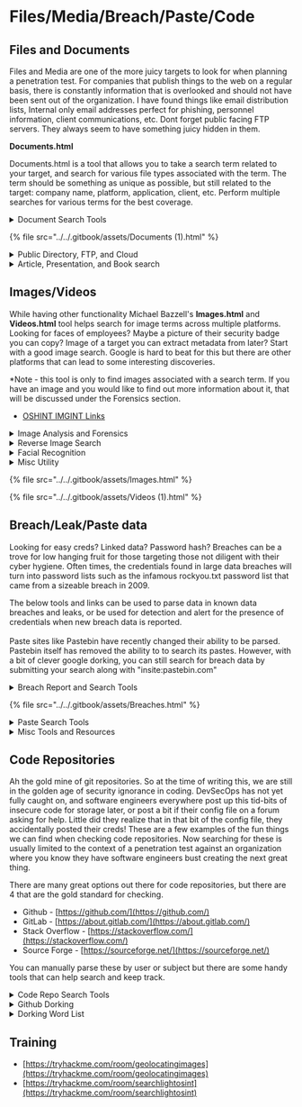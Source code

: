 # Files/Media/Breach/Paste/Code

## Files and Documents

Files and Media are one of the more juicy targets to look for when planning a penetration test. For companies that publish things to the web on a regular basis, there is constantly information that is overlooked and should not have been sent out of the organization. I have found things like email distribution lists, Internal only email addresses perfect for phishing, personnel information, client communications, etc. Dont forget public facing FTP servers. They always seem to have something juicy hidden in them.

**Documents.html**

Documents.html is a tool that allows you to take a search term related to your target, and search for various file types associated with the term. The term should be something as unique as possible, but still related to the target: company name, platform, application, client, etc. Perform multiple searches for various terms for the best coverage.

<details>

<summary>Document Search Tools</summary>

* [Google Custom Search Engine for Documents](https://cse.google.com/cse?cx=001580308195336108602:vvchyaurf\_4#gsc.tab=0)
* [http://www.uvrx.com/](http://www.uvrx.com/) - The most comprehensive online file storage search engine. They have individual search engines for badongo, Mediafire, Zshare, 4shared and taringa. They also provide a search all function that searches filefactory, depositfiles, easy-share, sharedzilla, sendspace, yousendit, letitbit, drop, sharebee, rapidspread, and many others.
* [PowerMeta](https://github.com/dafthack/PowerMeta) - PowerMeta searches for publicly available files hosted on various websites for a particular domain by using specially crafted Google, and Bing searches. It then allows for the download of those files from the target domain. After retrieving the files, the metadata associated with them can be analyzed by PowerMeta. Some interesting things commonly found in metadata are usernames, domains, software titles, and computer names.
* [goofile](https://www.kali.org/tools/goofile/) - Use this tool to search for a specific file type in a given domain.
* [FilePhish](https://cartographia.github.io/FilePhish/) - A simple OSINT Google query builder for fast and easy document and file discovery.
* [MetaFinder](https://github.com/Josue87/MetaFinder) - Search for documents in a domain through Search Engines (Google, Bing and Baidu). The objective is to extract metadata

</details>

{% file src="../../.gitbook/assets/Documents (1).html" %}

<details>

<summary>Public Directory, FTP, and Cloud</summary>

* [http://palined.com/search/](http://palined.com/search/) - Search for files and open directories via keyword. Uses a Google CSE.
* [https://www.filechef.com](https://www.filechef.com) - Search for open directories and files on the web or in Google Drives via keywords. Including document, video, audio, image and executable files. Uses Google dorks.
* [Napalm FTP Indexer](https://www.searchftps.net/) - Search for documents in public FTP servers
* [MMNT](https://www.mmnt.ru/) - Russian FTP indexer
* [GreyhatWarfare Public AWS Buckets](https://buckets.grayhatwarfare.com/) - Search for publically acessible AWS S3 buckets.
* [MS Azure Portal](https://ms.portal.azure.com/) - Search for public blobs
* [https://osint.sh/buckets/](https://osint.sh/buckets/) - Find public AWS and Azure buckets and documents via keyword.
* [https://www.gdrivesearch.com/](https://www.gdrivesearch.com/) - A simple and fast tool that allows you to search Google Drive for files.
* [https://www.reddit.com/r/opendirectories/](https://www.reddit.com/r/opendirectories/) - Unprotected directories of pics, vids, music, software and otherwise interesting files.

</details>

<details>

<summary>Article, Presentation, and Book search</summary>

* [https://libgen.rs/](https://libgen.rs/) - This is the largest free library in human history. Giving the world free access to over 84 million scholarly journals, over 6.6 million academic and general-interest books, over 2.2 million comics, and over 381 thousand magazines. Commonly referred to as "Libgen" for short. Libgen has zero regard for copyright.
* [https://sci-hub.se/](https://sci-hub.se/) - A "shadow library" that provides free access to millions of research papers and books by bypassing paywalls. SciHub has zero regard for copyright.
* [https://the-eye.eu/public](https://the-eye.eu/public) - An open directory data archive dedicated to the long-term preservation of any and all data including websites, books, games, software, video, audio, other digital-obscura and ideas. Currently hosts over 140TB of data for free.
  * [https://eyedex.org](https://eyedex.org) - A searchable index of the-eye.eu. Much faster than manually digging through subfolders or using Google dorks.
* [https://doaj.org](https://doaj.org) - Search over 16,000 journals, over 6.5 million articles in 80 different languages from 129 different countries.
* [https://www.slideshare.net/](https://www.slideshare.net/) - Allows users to upload content including presentations, infographics, documents, and videos. Users can upload files privately or publicly in PowerPoint, Word, PDF, or OpenDocument format
  * [https://slideshare-downloader.herokuapp.com](https://slideshare-downloader.herokuapp.com) - Enter the URL of any Slideshare document and this tool will download it for you.

</details>

## **Images/Videos**

While having other functionality Michael Bazzell's **Images.html** and **Videos.html** tool helps search for image terms across multiple platforms. Looking for faces of employees? Maybe a picture of their security badge you can copy? Image of a target you can extract metadata from later? Start with a good image search. Google is hard to beat for this but there are other platforms that can lead to some interesting discoveries.

\*Note - this tool is only to find images associated with a search term. If you have an image and you would like to find out more information about it, that will be discussed under the Forensics section.

* [OSHINT IMGINT Links](https://ohshint.gitbook.io/oh-shint-its-a-blog/osint-web-resources/imagery-intelligence-imint)

<details>

<summary>Image Analysis and Forensics</summary>

* [FotoForensics](https://fotoforensics.com/) - Free and public photo forensics tools.
* [https://www.imageforensic.org/](https://www.imageforensic.org/) - Image Metadata Analysis tool
* [https://github.com/GuidoBartoli/sherloq](https://github.com/GuidoBartoli/sherloq) - An open-source digital image forensic toolset
* [https://www.peteyvid.com/](https://www.peteyvid.com/) - A video and audio search engine that searches over 70 different platforms.
* [CameraTrace](http://www.cameratrace.com/trace)  - Trace the location a camera has been by the metadata it embeds in photos that end up on the internet.

</details>

<details>

<summary>Reverse Image Search</summary>

* [The Wolfram Language Image Identification Project](https://www.imageidentify.com/)&#x20;
* [pic.sogou.com](https://pic.sogou.com/) — chinese reverse image search engine
* [Image So Search](https://image.so.com/) — Qihoo 360 Reverse Images Search
* [Revesearch.com](https://revesesearch.com) — allows to upload an image once and immediately search for it in #Google, #Yandex, and #Bing.
* [Pixsy](https://pixsy.com) — allows to upload pictures from computer, social networks or cloud storages, and then search for their duplicates and check if they are copyrighted
* [Image Search Assistant](https://chrome.google.com/webstore/detail/image-search-assistant/kldhhobmmejaeaiilomaibhjlcfpceac/related) — searches for a picture, screenshot or fragment of a screenshot in several search engines and stores at once
* [openi.nlm.nih.gov](https://openi.nlm.nih.gov/gridquery) — Reverse image search engine for scientific and medical images
* [DepositPhotos Reverse Image Search](https://ru.depositphotos.com/search/by-images.html) — tool for reverse image search (strictly from DepositPhoto's collection of 222 million files).
* [EveryPixel](https://www.everypixel.com/) — Reverse image search engine. Search across 50 leading stock images agencies. It's possible to filter only free or only paid images.
* [https://tineye.com/](https://tineye.com/) - Image search engine.

</details>

<details>

<summary>Facial Recognition</summary>

* [pictriev](http://pictriev.com/)  - Search engine for faces. Upload the picture of choice and find links to other pictures with similar people.
* [PimEyes](https://pimeyes.com/en) - Facial recognition and reverse image search
* [Portrait Matcher](http://zeus.robots.ox.ac.uk/portraitmatcher/index?error=agree) — Upload a picture of a face and get three paintings that show similar people.
* [FindFace](https://findface.pro/) - Russian face search engine.
* [Face Recognition](https://github.com/ageitgey/face\_recognition) — facial recognition api for Python and the command line
* [Search4faces.com](https://search4faces.com/) — search people in VK, Odnoklassniki, TikTok and ClubHouse by photo or identikit

</details>

<details>

<summary>Misc Utility</summary>

Clothing/Shopping

* [Searchbyimage.app](https://searchbyimage.app/) — search clothes in online shops
* [Aliseeks.com](https://www.aliseeks.com/search) — search items by photo in AliExpress and Ebay
* [lykdat.com](https://lykdat.com/) — clothing reverse image search services

</details>

{% file src="../../.gitbook/assets/Images.html" %}

{% file src="../../.gitbook/assets/Videos (1).html" %}

## **Breach/Leak/Paste data**&#x20;

Looking for easy creds? Linked data? Password hash? Breaches can be a trove for low hanging fruit for those targeting those not diligent with their cyber hygiene. Often times, the credentials found in large data breaches will turn into password lists such as the infamous rockyou.txt password list that came from a sizeable breach in 2009.

The below tools and links can be used to parse data in known data breaches and leaks, or be used for detection and alert for the presence of credentials when new breach data is reported.\
\
Paste sites like Pastebin have recently changed their ability to be parsed. Pastebin itself has removed the ability to to search its pastes. However, with a bit of clever google dorking, you can still search for breach data by submitting your search along with "insite:pastebin.com"

<details>

<summary>Breach Report and Search Tools</summary>

* [https://www.dehashed.com/](https://www.dehashed.com/) - Premium but well worth it, Breach data site. Can search by multiple types of indicators like email, IP, address, domain, even password.
* [Have I Been Pwned](https://haveibeenpwned.com/) - Check if your email has been compromised in a data breach&#x20;
* [Scylla](https://scylla.so/) - One of the greatest breach parsing tools available.
* [https://leak-lookup.com/](https://leak-lookup.com/) - Leak-Lookup allows you to search across thousands of data breaches to stay on top of credentials that may have been compromised, allowing you to proactively stay on top of the latest data leaks with ease. AKA Citadel&#x20;
* [https://breachdirectory.org](https://breachdirectory.org) - Search via email address, username or phone number to see censored passwords. They also provide the full password as a SHA-1 hash, which can easily be cracked.
* [https://mypwd.io/](https://mypwd.io/) - A tool for monitoring leaked passwords for accounts linked to emails. Actually shows you the leaked passwords.
* [https://leaked.site/](https://leaked.site/) - Another leaked database search. Requires a paid subscription.
* [https://weleakinfo.to/](https://weleakinfo.to/) - Provides you the best leaked breached databases downloads. Requires a paid subscription.
* [Snusbase](https://snusbase.com/) - Stay on top of the latest database breaches
* [LeakCheck.io](https://leakcheck.io/) - Make sure your credentials haven't been compromised
* [BreachForums](https://breached.to/) - Breaches, Data leaks, databases and more
* [http://4wbwa6vcpvcr3vvf4qkhppgy56urmjcj2vagu2iqgp3z656xcmfdbiqd.onion/](http://4wbwa6vcpvcr3vvf4qkhppgy56urmjcj2vagu2iqgp3z656xcmfdbiqd.onion/) - An .onion site that allows you to search through the full 2019 Facebook data breach.

</details>

{% file src="../../.gitbook/assets/Breaches.html" %}

<details>

<summary>Paste Search Tools</summary>

* [https://psbdmp.ws/](https://psbdmp.ws/) - Pastebin search tool
* [Pastebin.com - #1 paste tool since 2002!](https://pastebin.com/) - Search through Paste dumps for various data.
* [https://pastebin.ga](https://pastebin.ga) - Allows you to search over 33 different paste sites. Uses a Google CSE.
* [https://redhuntlabs.com/online-ide-search](https://redhuntlabs.com/online-ide-search) - Search and find strings across multiple IDEs, code aggregators and paste sites.
* [https://doxbin.org](https://doxbin.org) - A document sharing and publishing website which invites users to contribute personally identifiable information (PII), or a "dox" of any person of interest. It previously operated on the darknet as a TOR hidden service.
  * Search for Doxbin/Databin in TOR
* [https://cipher387.github.io/pastebinsearchengines/](https://cipher387.github.io/pastebinsearchengines/) - 5 Google Custom Search Engine for search 48 pastebin sites

</details>

<details>

<summary>Misc Tools and Resources</summary>

* [Search WikiLeaks](https://search.wikileaks.org/)&#x20;
* [Cryptome](https://cryptome.org/) - Archive of publicly leaked documents. Usually government related.
* [easy-to-read breach list](https://breachalarm.com/sources) - Easy and helpful tracker for breach data.
* [Firefox Monitor](https://monitor.firefox.com/) - Great tool for searching if your accounts have been found in a breach and can alert you when new breaches are discovered and parsed.
* [pwd query](https://pwdquery.xyz/) - Check if your passwords have been compromised from a data leak...
* [Analysis Information Leak framework](https://github.com/ail-project/ail-framework) - AIL is a modular framework to analyze potential information leaks from unstructured data sources like pastes from Pastebin or similar services or unstructured data streams.
* [breach-parse](https://github.com/hmaverickadams/breach-parse) - A tool for parsing breached passwords by The Cyber Mentor. Repo also contains large breach data collections.
* [https://www.reddit.com/r/DataHoarder/](https://www.reddit.com/r/DataHoarder/) - This is a sub that aims at bringing data hoarders together to share their passion with like minded people.
* [https://www.reddit.com/r/DHExchange/](https://www.reddit.com/r/DHExchange/) - Exchange and Sharing sub for /r/DataHoarder

</details>



## Code Repositories

Ah the gold mine of git repositories. So at the time of writing this, we are still in the golden age of security ignorance in coding. DevSecOps has not yet fully caught on, and software engineers everywhere post up this tid-bits of insecure code for storage later, or post a bit if their config file on a forum asking for help. Little did they realize that in that bit of the config file, they accidentally posted their creds! These are a few examples of the fun things we can find when checking code repositories. Now searching for these is usually limited to the context of a penetration test against an organization where you know they have software engineers bust creating the next great thing.&#x20;

There are many great options out there for code repositories, but there are 4 that are the gold standard for checking.

* Github - [https://github.com/](https://github.com/)
* GitLab - [https://about.gitlab.com/](https://about.gitlab.com/)
* Stack Overflow - [https://stackoverflow.com/](https://stackoverflow.com/)
* Source Forge - [https://sourceforge.net/](https://sourceforge.net/)

You can manually parse these by user or subject but there are some handy tools that can help search and keep track.

<details>

<summary>Code Repo Search Tools</summary>

* [OSINT Stuff's CSE for search 20 source code hosting services](https://cipher387.github.io/code\_repository\_google\_custom\_search\_engines/)
* [Gitrob](https://github.com/michenriksen/gitrob) - Gitrob is a tool to help find potentially sensitive files pushed to public repositories on Github.
* [Git all secrets](https://github.com/anshumanbh/git-all-secrets) - Clone different gits and automatically scan them for secrets.
* [Truffle Hog](https://github.com/dxa4481/truffleHog) - Searches through git repositories for secrets, digging deep into commit history and branches. This is effective at finding secrets accidentally committed.
* [gitleaks](https://www.kali.org/tools/gitleaks/) - This package contains a SAST tool for detecting hardcoded secrets like passwords, API keys, and tokens in git repos. Gitleaks aims to be the easy-to-use, all-in-one solution for finding secrets, past or present, in your code.
* [GitDorker](https://github.com/obheda12/GitDorker) - A Python program to scrape secrets from GitHub through usage of a large repository of dorks.
  * [https://youtu.be/UwzB5a5GrZk](https://youtu.be/UwzB5a5GrZk)
* [Repo Supervisor](https://github.com/auth0/repo-supervisor) - Find secrets and passwords in your code&#x20;
* [Watchman](https://papermtn.co.uk/gitlab-github-watchman/) - Git change monitor&#x20;
* [https://grep.app/](https://grep.app/) - A search engine for contents of Git Repos
* [gitoops](https://github.com/ovotech/gitoops) - GitOops is a tool to help attackers and defenders identify lateral movement and privilege escalation paths in GitHub organizations by abusing CI/CD pipelines and GitHub access controls.
* [https://searchcode.com/](https://searchcode.com/) - Search 75 billion lines of code from 40 million projects
* [https://pentestbook.six2dez.com/enumeration/webservices/github](https://pentestbook.six2dez.com/enumeration/webservices/github)

</details>

<details>

<summary>Github Dorking</summary>

* [https://github.com/techgaun/github-dorks](https://github.com/techgaun/github-dorks)
* [https://github.com/jcesarstef/ghhdb-Github-Hacking-Database](https://github.com/jcesarstef/ghhdb-Github-Hacking-Database)
* [https://github.com/H4CK3RT3CH/github-dorks](https://github.com/H4CK3RT3CH/github-dorks)
* [https://github.com/Vaidik-pandya/Github\_recon\_dorks/blob/main/gitdork.txt](https://github.com/Vaidik-pandya/Github\_recon\_dorks/blob/main/gitdork.txt) (for finding files)

</details>

<details>

<summary>Dorking Word List</summary>

​ ".mlab.com password" "access\_key" "access\_token" "amazonaws" "api.googlemaps AIza" "api\_key" "api\_secret" "apidocs" "apikey" "apiSecret" "app\_key" "app\_secret" "appkey" "appkeysecret" "application\_key" "appsecret" "appspot" "auth" "auth\_token" "authorizationToken" "aws\_access" "aws\_access\_key\_id" "aws\_key" "aws\_secret" "aws\_token" "AWSSecretKey" "bashrc password" "bucket\_password" "client\_secret" "cloudfront" "codecov\_token" "config" "conn.login" "connectionstring" "consumer\_key" "credentials" "database\_password" "db\_password" "db\_username" "dbpasswd" "dbpassword" "dbuser" "dot-files" "dotfiles" "encryption\_key" "fabricApiSecret" "fb\_secret" "firebase" "ftp" "gh\_token" "github\_key" "github\_token" "gitlab" "gmail\_password" "gmail\_username" "herokuapp" "internal" "irc\_pass" "JEKYLL\_GITHUB\_TOKEN" "key" "keyPassword" "ldap\_password" "ldap\_username" "login" "mailchimp" "mailgun" "master\_key" "mydotfiles" "mysql" "node\_env" "npmrc \_auth" "oauth\_token" "pass" "passwd" "password" "passwords" "pem private" "preprod" "private\_key" "prod" "pwd" "pwds" "rds.amazonaws.com password" "redis\_password" "root\_password" "secret" "secret.password" "secret\_access\_key" "secret\_key" "secret\_token" "secrets" "secure" "security\_credentials" "send.keys" "send\_keys" "sendkeys" "SF\_USERNAME salesforce" "sf\_username" "site.com" FIREBASE\_API\_JSON= "site.com" vim\_settings.xml "slack\_api" "slack\_token" "sql\_password" "ssh" "ssh2\_auth\_password" "sshpass" "staging" "stg" "storePassword" "stripe" "swagger" "testuser" "token" "x-api-key" "xoxb " "xoxp" \[WFClient] Password= extension:ica access\_key bucket\_password dbpassword dbuser extension:avastlic "support.avast.com" extension:bat extension:cfg extension:env extension:exs extension:ini extension:json api.forecast.io extension:json googleusercontent client\_secret extension:json mongolab.com extension:pem extension:pem private extension:ppk extension:ppk private extension:properties extension:sh extension:sls extension:sql extension:sql mysql dump extension:sql mysql dump password extension:yaml mongolab.com extension:zsh filename:.bash\_history filename:.bash\_history DOMAIN-NAME filename:.bash\_profile aws filename:.bashrc mailchimp filename:.bashrc password filename:.cshrc filename:.dockercfg auth filename:.env DB\_USERNAME NOT homestead filename:.env MAIL\_HOST=smtp.gmail.com filename:.esmtprc password filename:.ftpconfig filename:.git-credentials filename:.history filename:.htpasswd filename:.netrc password filename:.npmrc \_auth filename:.pgpass filename:.remote-sync.json filename:.s3cfg filename:.sh\_history filename:.tugboat NOT \_tugboat filename:\_netrc password filename:apikey filename:bash filename:bash\_history filename:bash\_profile filename:bashrc filename:beanstalkd.yml filename:CCCam.cfg filename:composer.json filename:config filename:config irc\_pass filename:config.json auths filename:config.php dbpasswd filename:configuration.php JConfig password filename:connections filename:connections.xml filename:constants filename:credentials filename:credentials aws\_access\_key\_id filename:cshrc filename:database filename:dbeaver-data-sources.xml filename:deployment-config.json filename:dhcpd.conf filename:dockercfg filename:environment filename:express.conf filename:express.conf path:.openshift filename:filezilla.xml filename:filezilla.xml Pass filename:git-credentials filename:gitconfig filename:global filename:history filename:htpasswd filename:hub oauth\_token filename:id\_dsa filename:id\_rsa filename:id\_rsa or filename:id\_dsa filename:idea14.key filename:known\_hosts filename:logins.json filename:makefile filename:master.key path:config filename:netrc filename:npmrc filename:pass filename:passwd path:etc filename:pgpass filename:prod.exs filename:prod.exs NOT prod.secret.exs filename:prod.secret.exs filename:proftpdpasswd filename:recentservers.xml filename:recentservers.xml Pass filename:robomongo.json filename:s3cfg filename:secrets.yml password filename:server.cfg filename:server.cfg rcon password filename:settings filename:settings.py SECRET\_KEY filename:sftp-config.json filename:sftp-config.json password filename:sftp.json path:.vscode filename:shadow filename:shadow path:etc filename:spec filename:sshd\_config filename:token filename:tugboat filename:ventrilo\_srv.ini filename:WebServers.xml filename:wp-config filename:wp-config.php filename:zhrc HEROKU\_API\_KEY language:json HEROKU\_API\_KEY language:shell HOMEBREW\_GITHUB\_API\_TOKEN language:shell jsforce extension:js conn.login language:yaml -filename:travis msg nickserv identify filename:config org:Target "AWS\_ACCESS\_KEY\_ID" org:Target "list\_aws\_accounts" org:Target "aws\_access\_key" org:Target "aws\_secret\_key" org:Target "bucket\_name" org:Target "S3\_ACCESS\_KEY\_ID" org:Target "S3\_BUCKET" org:Target "S3\_ENDPOINT" org:Target "S3\_SECRET\_ACCESS\_KEY" password path:sites databases password private -language:java PT\_TOKEN language:bash redis\_password root\_password secret\_access\_key SECRET\_KEY\_BASE= shodan\_api\_key language:python WORDPRESS\_DB\_PASSWORD= xoxp OR xoxb OR xoxa s3.yml .exs beanstalkd.yml deploy.rake .sls

</details>

## **Training**

* [https://tryhackme.com/room/geolocatingimages](https://tryhackme.com/room/geolocatingimages)
* [https://tryhackme.com/room/searchlightosint](https://tryhackme.com/room/searchlightosint)
